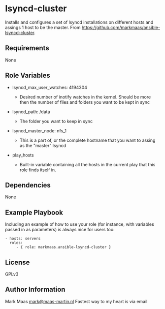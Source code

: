 lsyncd-cluster
=========

Installs and configures a set of lsyncd installations on different hosts and assings 1 host to be the master. From https://github.com/markmaas/ansible-lsyncd-cluster.

Requirements
------------

None

Role Variables
--------------

  - lsyncd_max_user_watches: 4194304
    - Desired number of inotify watches in the kernel. Should be more then the number of files and folders you want to be kept in sync

  - lsyncd_path: /data
    - The folder you want to keep in sync

  - lsyncd_master_node: nfs_1
    - This is a part of, or the complete hostname that you want to assing as the "master" lsyncd

  - play_hosts
    - Built-in variable containing all the hosts in the current play that this role finds itself in.

Dependencies
------------

None

Example Playbook
----------------

Including an example of how to use your role (for instance, with variables passed in as parameters) is always nice for users too:

    - hosts: servers
      roles:
         - { role: markmaas.ansible-lsyncd-cluster }

License
-------

GPLv3

Author Information
------------------

Mark Maas
mark@maas-martin.nl
Fastest way to my heart is via email
